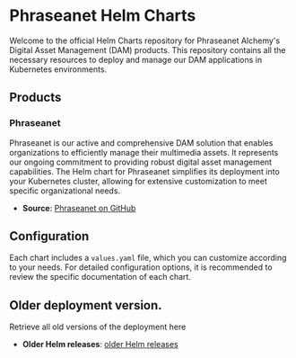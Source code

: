 # Phraseanet Helm Charts

Welcome to the official Helm Charts repository for Phraseanet Alchemy's Digital Asset Management (DAM) products. This repository contains all the necessary resources to deploy and manage our DAM applications in Kubernetes environments.

## Products

### Phraseanet
Phraseanet is our active and comprehensive DAM solution that enables organizations to efficiently manage their multimedia assets. It represents our ongoing commitment to providing robust digital asset management capabilities. The Helm chart for Phraseanet simplifies its deployment into your Kubernetes cluster, allowing for extensive customization to meet specific organizational needs.

- **Source**: [Phraseanet on GitHub](https://github.com/alchemy-fr/Phraseanet)


## Configuration

Each chart includes a `values.yaml` file, which you can customize according to your needs. For detailed configuration options, it is recommended to review the specific documentation of each chart.

 
## Older deployment version.

Retrieve all old versions of the deployment here

- **Older Helm releases**: [older Helm releases](https://github.com/alchemy-fr/alchemy-helm-charts-repo/releases?q=phraseanet-&expanded=true)